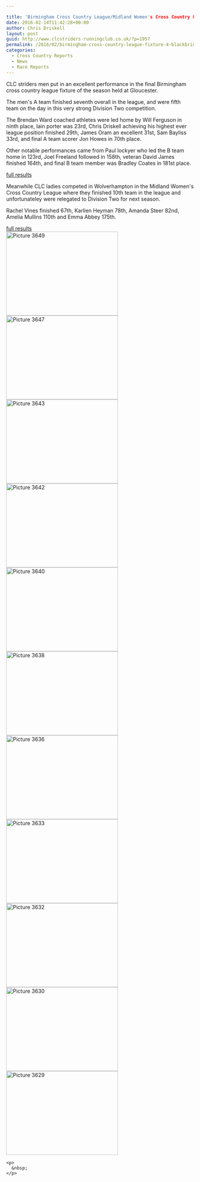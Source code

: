 ```yaml
---

title: 'Birmingham Cross Country League/Midland Women's Cross Country League &#8211; 13/02/2016'
date: 2016-02-14T11:42:28+00:00
author: Chris Driskell
layout: post
guid: http://www.clcstriders-runningclub.co.uk/?p=1957
permalink: /2016/02/birmingham-cross-country-league-fixture-4-blackbridge-13022016/
categories:
  - Cross Country Reports
  - News
  - Race Reports
---
```

CLC striders men put in an excellent performance in the final Birmingham cross country league fixture of the season held at Gloucester.

<div id="eyeDivInject">
  <p>
    The men's A team finished seventh overall in the league, and were fifth team on the day in this very strong Division Two competition.
  </p>
  
  <p>
    The Brendan Ward coached athletes were led home by Will Ferguson in ninth place, Iain porter was 23rd, Chris Driskell achieving his highest ever league position finished 29th, James Oram an excellent 31st, Sam Bayliss 33rd, and final A team scorer Jon Howes in 70th place.
  </p>
  
  <p>
    Other notable performances came from Paul lockyer who led the B team home in 123rd, Joel Freeland followed in 158th, veteran David James finished 164th, and final B team member was Bradley Coates in 181st place.
  </p>
  
  <div id="taboola-mid-article-thumbnails" class=" trc_related_container trc_spotlight_widget">
    <a href="http://www.birminghamccleague.co.uk/images/stories/bdccl/articlepdfs/XC_League_Archive/2015-16/2016-02-13-M2.pdf">full results</a>
  </div>
  
  <div class=" trc_related_container trc_spotlight_widget">
  </div>
  
  <p>
    Meanwhile CLC ladies competed in Wolverhampton in the Midland Women's Cross Country League where they finished 10th team in the league and unfortunateley were relegated to Division Two for next season.
  </p>
  
  <p>
    Rachel Vines finished 67th, Karlien Heyman 78th, Amanda Steer 82nd, Amelia Mullins 110th and Emma Abbey 175th.
  </p>
  
  <p>
    <a href="http://www.midlandathletics.org.uk/individualresultsfixture4aldersleystadium13-02-16.pdf">full results</a><br /> <a href="http://www.clcstriders-runningclub.co.uk/wplive/wp-content/uploads/2016/02/Picture-3649.jpg"><img class="alignnone size-medium wp-image-1958" src="http://www.clcstriders-runningclub.co.uk/wplive/wp-content/uploads/2016/02/Picture-3649-300x225.jpg" alt="Picture 3649" width="300" height="225" srcset="http://www.clcstriders-runningclub.co.uk/wplive/wp-content/uploads/2016/02/Picture-3649-300x225.jpg 300w, http://www.clcstriders-runningclub.co.uk/wplive/wp-content/uploads/2016/02/Picture-3649.jpg 640w" sizes="(max-width: 300px) 100vw, 300px" /></a> <a href="http://www.clcstriders-runningclub.co.uk/wplive/wp-content/uploads/2016/02/Picture-3647.jpg"><img class="alignnone size-medium wp-image-1959" src="http://www.clcstriders-runningclub.co.uk/wplive/wp-content/uploads/2016/02/Picture-3647-300x225.jpg" alt="Picture 3647" width="300" height="225" srcset="http://www.clcstriders-runningclub.co.uk/wplive/wp-content/uploads/2016/02/Picture-3647-300x225.jpg 300w, http://www.clcstriders-runningclub.co.uk/wplive/wp-content/uploads/2016/02/Picture-3647.jpg 640w" sizes="(max-width: 300px) 100vw, 300px" /></a> <a href="http://www.clcstriders-runningclub.co.uk/wplive/wp-content/uploads/2016/02/Picture-3643.jpg"><img class="alignnone size-medium wp-image-1960" src="http://www.clcstriders-runningclub.co.uk/wplive/wp-content/uploads/2016/02/Picture-3643-300x225.jpg" alt="Picture 3643" width="300" height="225" srcset="http://www.clcstriders-runningclub.co.uk/wplive/wp-content/uploads/2016/02/Picture-3643-300x225.jpg 300w, http://www.clcstriders-runningclub.co.uk/wplive/wp-content/uploads/2016/02/Picture-3643.jpg 640w" sizes="(max-width: 300px) 100vw, 300px" /></a> <a href="http://www.clcstriders-runningclub.co.uk/wplive/wp-content/uploads/2016/02/Picture-3642.jpg"><img class="alignnone size-medium wp-image-1961" src="http://www.clcstriders-runningclub.co.uk/wplive/wp-content/uploads/2016/02/Picture-3642-300x225.jpg" alt="Picture 3642" width="300" height="225" srcset="http://www.clcstriders-runningclub.co.uk/wplive/wp-content/uploads/2016/02/Picture-3642-300x225.jpg 300w, http://www.clcstriders-runningclub.co.uk/wplive/wp-content/uploads/2016/02/Picture-3642.jpg 640w" sizes="(max-width: 300px) 100vw, 300px" /></a> <a href="http://www.clcstriders-runningclub.co.uk/wplive/wp-content/uploads/2016/02/Picture-3640.jpg"><img class="alignnone size-medium wp-image-1962" src="http://www.clcstriders-runningclub.co.uk/wplive/wp-content/uploads/2016/02/Picture-3640-300x225.jpg" alt="Picture 3640" width="300" height="225" srcset="http://www.clcstriders-runningclub.co.uk/wplive/wp-content/uploads/2016/02/Picture-3640-300x225.jpg 300w, http://www.clcstriders-runningclub.co.uk/wplive/wp-content/uploads/2016/02/Picture-3640.jpg 640w" sizes="(max-width: 300px) 100vw, 300px" /></a> <a href="http://www.clcstriders-runningclub.co.uk/wplive/wp-content/uploads/2016/02/Picture-3638.jpg"><img class="alignnone size-medium wp-image-1963" src="http://www.clcstriders-runningclub.co.uk/wplive/wp-content/uploads/2016/02/Picture-3638-300x225.jpg" alt="Picture 3638" width="300" height="225" srcset="http://www.clcstriders-runningclub.co.uk/wplive/wp-content/uploads/2016/02/Picture-3638-300x225.jpg 300w, http://www.clcstriders-runningclub.co.uk/wplive/wp-content/uploads/2016/02/Picture-3638.jpg 640w" sizes="(max-width: 300px) 100vw, 300px" /></a> <a href="http://www.clcstriders-runningclub.co.uk/wplive/wp-content/uploads/2016/02/Picture-3636.jpg"><img class="alignnone size-medium wp-image-1964" src="http://www.clcstriders-runningclub.co.uk/wplive/wp-content/uploads/2016/02/Picture-3636-300x225.jpg" alt="Picture 3636" width="300" height="225" srcset="http://www.clcstriders-runningclub.co.uk/wplive/wp-content/uploads/2016/02/Picture-3636-300x225.jpg 300w, http://www.clcstriders-runningclub.co.uk/wplive/wp-content/uploads/2016/02/Picture-3636.jpg 640w" sizes="(max-width: 300px) 100vw, 300px" /></a> <a href="http://www.clcstriders-runningclub.co.uk/wplive/wp-content/uploads/2016/02/Picture-3633.jpg"><img class="alignnone size-medium wp-image-1965" src="http://www.clcstriders-runningclub.co.uk/wplive/wp-content/uploads/2016/02/Picture-3633-300x225.jpg" alt="Picture 3633" width="300" height="225" srcset="http://www.clcstriders-runningclub.co.uk/wplive/wp-content/uploads/2016/02/Picture-3633-300x225.jpg 300w, http://www.clcstriders-runningclub.co.uk/wplive/wp-content/uploads/2016/02/Picture-3633.jpg 640w" sizes="(max-width: 300px) 100vw, 300px" /></a> <a href="http://www.clcstriders-runningclub.co.uk/wplive/wp-content/uploads/2016/02/Picture-3632.jpg"><img class="alignnone size-medium wp-image-1966" src="http://www.clcstriders-runningclub.co.uk/wplive/wp-content/uploads/2016/02/Picture-3632-300x225.jpg" alt="Picture 3632" width="300" height="225" srcset="http://www.clcstriders-runningclub.co.uk/wplive/wp-content/uploads/2016/02/Picture-3632-300x225.jpg 300w, http://www.clcstriders-runningclub.co.uk/wplive/wp-content/uploads/2016/02/Picture-3632.jpg 640w" sizes="(max-width: 300px) 100vw, 300px" /></a> <a href="http://www.clcstriders-runningclub.co.uk/wplive/wp-content/uploads/2016/02/Picture-3630.jpg"><img class="alignnone size-medium wp-image-1967" src="http://www.clcstriders-runningclub.co.uk/wplive/wp-content/uploads/2016/02/Picture-3630-300x225.jpg" alt="Picture 3630" width="300" height="225" srcset="http://www.clcstriders-runningclub.co.uk/wplive/wp-content/uploads/2016/02/Picture-3630-300x225.jpg 300w, http://www.clcstriders-runningclub.co.uk/wplive/wp-content/uploads/2016/02/Picture-3630.jpg 640w" sizes="(max-width: 300px) 100vw, 300px" /></a> <a href="http://www.clcstriders-runningclub.co.uk/wplive/wp-content/uploads/2016/02/Picture-3629.jpg"><img class="alignnone size-medium wp-image-1968" src="http://www.clcstriders-runningclub.co.uk/wplive/wp-content/uploads/2016/02/Picture-3629-300x225.jpg" alt="Picture 3629" width="300" height="225" srcset="http://www.clcstriders-runningclub.co.uk/wplive/wp-content/uploads/2016/02/Picture-3629-300x225.jpg 300w, http://www.clcstriders-runningclub.co.uk/wplive/wp-content/uploads/2016/02/Picture-3629.jpg 640w" sizes="(max-width: 300px) 100vw, 300px" /></a></div> 
    
    <p>
      &nbsp;
    </p>